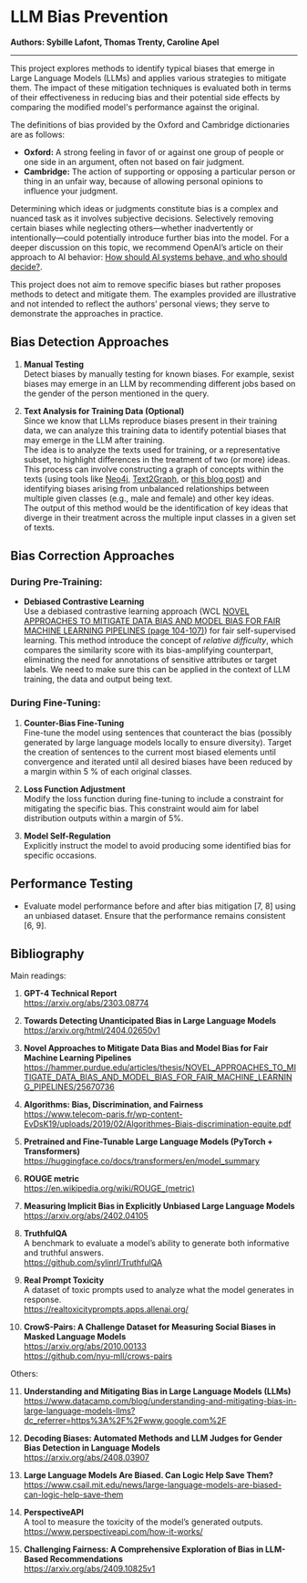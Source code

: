 # LLM Bias Prevention  
**Authors: Sybille Lafont, Thomas Trenty, Caroline Apel** 

---


This project explores methods to identify typical biases that emerge in Large Language Models (LLMs) and applies various strategies to mitigate them. The impact of these mitigation techniques is evaluated both in terms of their effectiveness in reducing bias and their potential side effects by comparing the modified model's performance against the original.  

The definitions of bias provided by the Oxford and Cambridge dictionaries are as follows:  
- **Oxford:** A strong feeling in favor of or against one group of people or one side in an argument, often not based on fair judgment.  
- **Cambridge:** The action of supporting or opposing a particular person or thing in an unfair way, because of allowing personal opinions to influence your judgment.  

Determining which ideas or judgments constitute bias is a complex and nuanced task as it involves subjective decisions. Selectively removing certain biases while neglecting others—whether inadvertently or intentionally—could potentially introduce further bias into the model. For a deeper discussion on this topic, we recommend OpenAI’s article on their approach to AI behavior: [How should AI systems behave, and who should decide?](https://openai.com/index/how-should-ai-systems-behave/).  

This project does not aim to remove specific biases but rather proposes methods to detect and mitigate them. The examples provided are illustrative and not intended to reflect the authors’ personal views; they serve to demonstrate the approaches in practice.

## Bias Detection Approaches

1. **Manual Testing**  
   Detect biases by manually testing for known biases. For example, sexist biases may emerge in an LLM by recommending different jobs based on the gender of the person mentioned in the query.

2. **Text Analysis for Training Data (Optional)**  
   Since we know that LLMs reproduce biases present in their training data, we can analyze this training data to identify potential biases that may emerge in the LLM after training.  
   The idea is to analyze the texts used for training, or a representative subset, to highlight differences in the treatment of two (or more) ideas. This process can involve constructing a graph of concepts within the texts (using tools like [Neo4j](https://neo4j.com/developer-blog/construct-knowledge-graphs-unstructured-text/), [Text2Graph](https://graphlytic.com/text2graph), or [this blog post](https://www.graphable.ai/blog/text-to-graph-machine-learning/)) and identifying biases arising from unbalanced relationships between multiple given classes (e.g., male and female) and other key ideas.  
   The output of this method would be the identification of key ideas that diverge in their treatment across the multiple input classes in a given set of texts.

## Bias Correction Approaches

### During Pre-Training:

- **Debiased Contrastive Learning**  
  Use a debiased contrastive learning approach (WCL [NOVEL APPROACHES TO MITIGATE DATA BIAS AND MODEL BIAS FOR FAIR MACHINE LEARNING PIPELINES (page 104-107)](https://hammer.purdue.edu/articles/thesis/NOVEL_APPROACHES_TO_MITIGATE_DATA_BIAS_AND_MODEL_BIAS_FOR_FAIR_MACHINE_LEARNING_PIPELINES/25670736?file=45889836)) for fair self-supervised learning. This method introduce the concept of *relative difficulty*, which compares the similarity score with its bias-amplifying counterpart, eliminating the need for annotations of sensitive attributes or target labels.
  We need to make sure this can be applied in the context of LLM training, the data and output being text.

### During Fine-Tuning:

1. **Counter-Bias Fine-Tuning**  
   Fine-tune the model using sentences that counteract the bias (possibly generated by large language models locally to ensure diversity). 
   Target the creation of sentences to the current most biased elements until convergence and iterated until all desired biases have been reduced by a margin within 5 % of each original classes.

2. **Loss Function Adjustment**  
   Modify the loss function during fine-tuning to include a constraint for mitigating the specific bias. This constraint would aim for label distribution outputs within a margin of 5%.

3. **Model Self-Regulation**  
   Explicitly instruct the model to avoid producing some identified bias for specific occasions.


## Performance Testing

- Evaluate model performance before and after bias mitigation [7, 8] using an unbiased dataset. Ensure that the performance remains consistent [6, 9]. 


## Bibliography

Main readings:  

1. **GPT-4 Technical Report**  
   https://arxiv.org/abs/2303.08774

2. **Towards Detecting Unanticipated Bias in Large Language Models**  
    https://arxiv.org/html/2404.02650v1

3. **Novel Approaches to Mitigate Data Bias and Model Bias for Fair Machine Learning Pipelines**  
   https://hammer.purdue.edu/articles/thesis/NOVEL_APPROACHES_TO_MITIGATE_DATA_BIAS_AND_MODEL_BIAS_FOR_FAIR_MACHINE_LEARNING_PIPELINES/25670736

4. **Algorithms: Bias, Discrimination, and Fairness**  
   https://www.telecom-paris.fr/wp-content-EvDsK19/uploads/2019/02/Algorithmes-Biais-discrimination-equite.pdf

5. **Pretrained and Fine-Tunable Large Language Models (PyTorch + Transformers)**    
   https://huggingface.co/docs/transformers/en/model_summary

6. **ROUGE metric**  
    https://en.wikipedia.org/wiki/ROUGE_(metric)

7. **Measuring Implicit Bias in Explicitly Unbiased Large Language Models**  
    https://arxiv.org/abs/2402.04105

8. **TruthfulQA**  
   A benchmark to evaluate a model’s ability to generate both informative and truthful answers.  
   https://github.com/sylinrl/TruthfulQA

9. **Real Prompt Toxicity**  
   A dataset of toxic prompts used to analyze what the model generates in response.  
   https://realtoxicityprompts.apps.allenai.org/

10. **CrowS-Pairs: A Challenge Dataset for Measuring Social Biases in Masked Language Models**  
    https://arxiv.org/abs/2010.00133  
    https://github.com/nyu-mll/crows-pairs

Others:  

11. **Understanding and Mitigating Bias in Large Language Models (LLMs)**  
   https://www.datacamp.com/blog/understanding-and-mitigating-bias-in-large-language-models-llms?dc_referrer=https%3A%2F%2Fwww.google.com%2F

12. **Decoding Biases: Automated Methods and LLM Judges for Gender Bias Detection in Language Models**  
    https://arxiv.org/abs/2408.03907

13. **Large Language Models Are Biased. Can Logic Help Save Them?**  
   https://www.csail.mit.edu/news/large-language-models-are-biased-can-logic-help-save-them

14. **PerspectiveAPI**  
   A tool to measure the toxicity of the model’s generated outputs.  
   https://www.perspectiveapi.com/how-it-works/

15. **Challenging Fairness: A Comprehensive Exploration of Bias in LLM-Based Recommendations**  
    https://arxiv.org/abs/2409.10825v1



